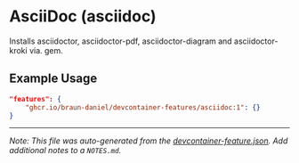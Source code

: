 
# AsciiDoc (asciidoc)

Installs asciidoctor, asciidoctor-pdf, asciidoctor-diagram and asciidoctor-kroki via. gem.

## Example Usage

```json
"features": {
    "ghcr.io/braun-daniel/devcontainer-features/asciidoc:1": {}
}
```





---

_Note: This file was auto-generated from the [devcontainer-feature.json](https://github.com/braun-daniel/devcontainer-features/blob/main/src/asciidoc/devcontainer-feature.json).  Add additional notes to a `NOTES.md`._

